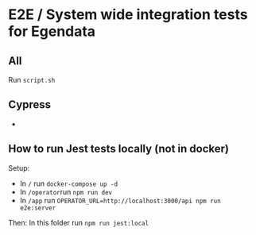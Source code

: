 # E2E / System wide integration tests for Egendata

## All
Run `script.sh`

## Cypress
-

## How to run Jest tests locally (not in docker)

Setup:

- In `/` run `docker-compose up -d`
- In `/operator`run `npm run dev`
- In `/app` run `OPERATOR_URL=http://localhost:3000/api npm run e2e:server`

Then: In this folder run `npm run jest:local`
